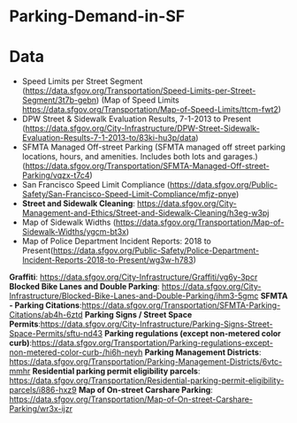 # Parking-Demand-in-SF

# Data

 - Speed Limits per Street Segment (https://data.sfgov.org/Transportation/Speed-Limits-per-Street-Segment/3t7b-gebn) (Map of Speed Limits https://data.sfgov.org/Transportation/Map-of-Speed-Limits/ttcm-fwt2)
 - DPW Street & Sidewalk Evaluation Results, 7-1-2013 to Present (https://data.sfgov.org/City-Infrastructure/DPW-Street-Sidewalk-Evaluation-Results-7-1-2013-to/83ki-hu3p/data)
 - SFMTA Managed Off-street Parking (SFMTA managed off street parking locations, hours, and amenities. Includes both lots and garages.) (https://data.sfgov.org/Transportation/SFMTA-Managed-Off-street-Parking/vqzx-t7c4)
 - San Francisco Speed Limit Compliance (https://data.sfgov.org/Public-Safety/San-Francisco-Speed-Limit-Compliance/mfjz-pnye)
 - **Street and Sidewalk Cleaning**: https://data.sfgov.org/City-Management-and-Ethics/Street-and-Sidewalk-Cleaning/h3eg-w3pj
 - Map of Sidewalk Widths (https://data.sfgov.org/Transportation/Map-of-Sidewalk-Widths/ygcm-bt3x)
 - Map of Police Department Incident Reports: 2018 to Present(https://data.sfgov.org/Public-Safety/Police-Department-Incident-Reports-2018-to-Present/wg3w-h783) 


**Graffiti**: https://data.sfgov.org/City-Infrastructure/Graffiti/vg6y-3pcr
**Blocked Bike Lanes and Double Parking**: https://data.sfgov.org/City-Infrastructure/Blocked-Bike-Lanes-and-Double-Parking/ihm3-5gmc
**SFMTA - Parking Citations**:https://data.sfgov.org/Transportation/SFMTA-Parking-Citations/ab4h-6ztd
**Parking Signs / Street Space Permits**:https://data.sfgov.org/City-Infrastructure/Parking-Signs-Street-Space-Permits/sftu-nd43
**Parking regulations (except non-metered color curb)**:https://data.sfgov.org/Transportation/Parking-regulations-except-non-metered-color-curb-/hi6h-neyh
**Parking Management Districts**: https://data.sfgov.org/Transportation/Parking-Management-Districts/6vtc-mmhr
**Residential parking permit eligibility parcels**: https://data.sfgov.org/Transportation/Residential-parking-permit-eligibility-parcels/i886-hxz9
**Map of On-street Carshare Parking**: https://data.sfgov.org/Transportation/Map-of-On-street-Carshare-Parking/wr3x-ijzr
